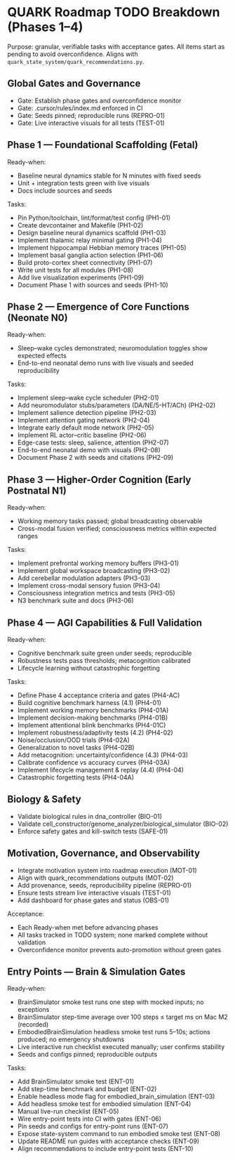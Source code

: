 # QUARK Roadmap TODO Breakdown (Phases 1–4)

Purpose: granular, verifiable tasks with acceptance gates. All items start as pending to avoid overconfidence. Aligns with `quark_state_system/quark_recommendations.py`.

## Global Gates and Governance
- Gate: Establish phase gates and overconfidence monitor
- Gate: .cursor/rules/index.md enforced in CI
- Gate: Seeds pinned; reproducible runs (REPRO-01)
- Gate: Live interactive visuals for all tests (TEST-01)

## Phase 1 — Foundational Scaffolding (Fetal)
Ready-when:
- Baseline neural dynamics stable for N minutes with fixed seeds
- Unit + integration tests green with live visuals
- Docs include sources and seeds

Tasks:
- Pin Python/toolchain, lint/format/test config (PH1-01)
- Create devcontainer and Makefile (PH1-02)
- Design baseline neural dynamics scaffold (PH1-03)
- Implement thalamic relay minimal gating (PH1-04)
- Implement hippocampal Hebbian memory traces (PH1-05)
- Implement basal ganglia action selection (PH1-06)
- Build proto-cortex sheet connectivity (PH1-07)
- Write unit tests for all modules (PH1-08)
- Add live visualization experiments (PH1-09)
- Document Phase 1 with sources and seeds (PH1-10)

## Phase 2 — Emergence of Core Functions (Neonate N0)
Ready-when:
- Sleep–wake cycles demonstrated; neuromodulation toggles show expected effects
- End-to-end neonatal demo runs with live visuals and seeded reproducibility

Tasks:
- Implement sleep–wake cycle scheduler (PH2-01)
- Add neuromodulator stubs/parameters (DA/NE/5-HT/ACh) (PH2-02)
- Implement salience detection pipeline (PH2-03)
- Implement attention gating network (PH2-04)
- Integrate early default mode network (PH2-05)
- Implement RL actor–critic baseline (PH2-06)
- Edge-case tests: sleep, salience, attention (PH2-07)
- End-to-end neonatal demo with visuals (PH2-08)
- Document Phase 2 with seeds and citations (PH2-09)

## Phase 3 — Higher-Order Cognition (Early Postnatal N1)
Ready-when:
- Working memory tasks passed; global broadcasting observable
- Cross-modal fusion verified; consciousness metrics within expected ranges

Tasks:
- Implement prefrontal working memory buffers (PH3-01)
- Implement global workspace broadcasting (PH3-02)
- Add cerebellar modulation adapters (PH3-03)
- Implement cross-modal sensory fusion (PH3-04)
- Consciousness integration metrics and tests (PH3-05)
- N3 benchmark suite and docs (PH3-06)

## Phase 4 — AGI Capabilities & Full Validation
Ready-when:
- Cognitive benchmark suite green under seeds; reproducible
- Robustness tests pass thresholds; metacognition calibrated
- Lifecycle learning without catastrophic forgetting

Tasks:
- Define Phase 4 acceptance criteria and gates (PH4-AC)
- Build cognitive benchmark harness (4.1) (PH4-01)
- Implement working memory benchmarks (PH4-01A)
- Implement decision-making benchmarks (PH4-01B)
- Implement attentional blink benchmarks (PH4-01C)
- Implement robustness/adaptivity tests (4.2) (PH4-02)
- Noise/occlusion/OOD trials (PH4-02A)
- Generalization to novel tasks (PH4-02B)
- Add metacognition: uncertainty/confidence (4.3) (PH4-03)
- Calibrate confidence vs accuracy curves (PH4-03A)
- Implement lifecycle management & replay (4.4) (PH4-04)
- Catastrophic forgetting tests (PH4-04A)

## Biology & Safety
- Validate biological rules in dna_controller (BIO-01)
- Validate cell_constructor/genome_analyzer/biological_simulator (BIO-02)
- Enforce safety gates and kill-switch tests (SAFE-01)

## Motivation, Governance, and Observability
- Integrate motivation system into roadmap execution (MOT-01)
- Align with quark_recommendations outputs (MOT-02)
- Add provenance, seeds, reproducibility pipeline (REPRO-01)
- Ensure tests stream live interactive visuals (TEST-01)
- Add dashboard for phase gates and status (OBS-01)

Acceptance:
- Each Ready-when met before advancing phases
- All tasks tracked in TODO system; none marked complete without validation
- Overconfidence monitor prevents auto-promotion without green gates

## Entry Points — Brain & Simulation Gates
Ready-when:
- BrainSimulator smoke test runs one step with mocked inputs; no exceptions
- BrainSimulator step-time average over 100 steps ≤ target ms on Mac M2 (recorded)
- EmbodiedBrainSimulation headless smoke test runs 5–10s; actions produced; no emergency shutdowns
- Live interactive run checklist executed manually; user confirms stability
- Seeds and configs pinned; reproducible outputs

Tasks:
- Add BrainSimulator smoke test (ENT-01)
- Add step-time benchmark and budget (ENT-02)
- Enable headless mode flag for embodied_brain_simulation (ENT-03)
- Add headless smoke test for embodied simulation (ENT-04)
- Manual live-run checklist (ENT-05)
- Wire entry-point tests into CI with gates (ENT-06)
- Pin seeds and configs for entry-point runs (ENT-07)
- Expose state-system command to run embodied smoke test (ENT-08)
- Update README run guides with acceptance checks (ENT-09)
- Align recommendations to include entry-point tests (ENT-10)
